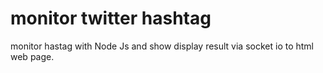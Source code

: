 # monitor twitter hashtag

monitor hastag with Node Js and show display result via socket io to html web page.